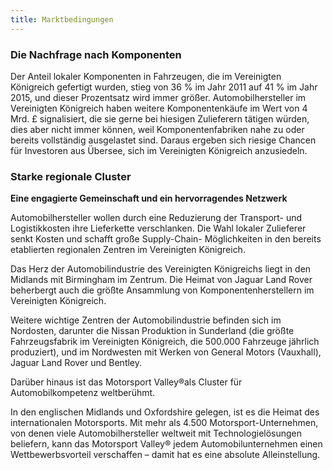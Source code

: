 ```yaml
---
title: Marktbedingungen
---
```


### Die Nachfrage nach Komponenten

Der Anteil lokaler Komponenten in Fahrzeugen, die im Vereinigten Königreich gefertigt wurden, stieg von 36 % im Jahr 2011 auf 41 % im Jahr 2015, und dieser Prozentsatz wird immer größer.  Automobilhersteller im Vereinigten Königreich haben weitere Komponentenkäufe im Wert von 4 Mrd. £ signalisiert, die sie gerne bei hiesigen Zulieferern tätigen würden, dies aber nicht immer können, weil Komponentenfabriken nahe zu oder bereits vollständig ausgelastet sind. Daraus ergeben sich riesige Chancen für Investoren aus Übersee, sich im Vereinigten Königreich anzusiedeln.


### Starke regionale Cluster

**Eine engagierte Gemeinschaft und ein hervorragendes Netzwerk**

Automobilhersteller wollen durch eine Reduzierung der Transport- und Logistikkosten ihre Lieferkette verschlanken. Die Wahl lokaler Zulieferer senkt Kosten und schafft große Supply-Chain- Möglichkeiten in den bereits etablierten regionalen Zentren im Vereinigten Königreich.

Das Herz der Automobilindustrie des Vereinigten Königreichs liegt in den Midlands mit Birmingham im Zentrum. Die Heimat von Jaguar Land Rover beherbergt auch die größte Ansammlung von Komponentenherstellern im Vereinigten Königreich.

Weitere wichtige Zentren der Automobilindustrie befinden sich im Nordosten, darunter die Nissan Produktion in Sunderland (die größte Fahrzeugsfabrik im Vereinigten Königreich, die 500.000 Fahrzeuge jährlich produziert), und im Nordwesten mit Werken von General Motors (Vauxhall), Jaguar Land Rover und Bentley.

Darüber hinaus ist das Motorsport Valley®als Cluster für Automobilkompetenz weltberühmt.

In den englischen Midlands und Oxfordshire gelegen, ist es die Heimat des internationalen Motorsports. Mit mehr als 4.500 Motorsport-Unternehmen, von denen viele Automobilhersteller weltweit mit Technologielösungen beliefern, kann das Motorsport Valley® jedem Automobilunternehmen einen Wettbewerbsvorteil verschaffen – damit hat es eine absolute Alleinstellung.
